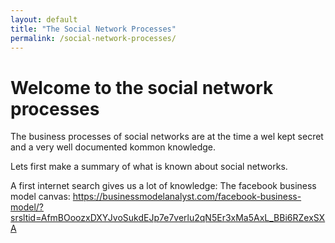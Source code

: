 ```yaml
---
layout: default
title: "The Social Network Processes"
permalink: /social-network-processes/
---
```

# Welcome to the social network processes

The business processes of social networks are at the time a wel kept secret and a very well documented kommon knowledge.

Lets first make a summary of what is known about social networks.

A first internet search gives us a lot of knowledge:
The facebook business model canvas:
https://businessmodelanalyst.com/facebook-business-model/?srsltid=AfmBOoozxDXYJvoSukdEJp7e7verlu2qN5Er3xMa5AxL_BBi6RZexSXA

